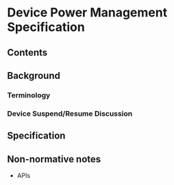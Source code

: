 # Device Power Management Specification
## Contents
## Background
### Terminology
### Device Suspend/Resume Discussion
## Specification
## Non-normative notes
* APIs
